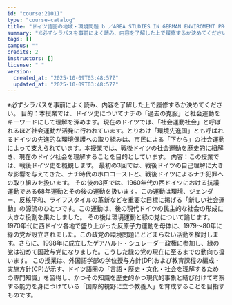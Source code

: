 ```yaml
---
id: "course:21011"
type: "course-catalog"
title: "ドイツ語圏の地域・環境問題 b ／AREA STUDIES IN GERMAN ENVIROMENT PROBLEMS b"
summary: "※必ずシラバスを事前によく読み、内容を了解した上で履修するか決めてください。 目的：本授業では、ドイツ史についてナチの「過去の克服」と社会運動をキーワードにして理解を深めます。現在のドイツでは、「社会運動社会」と呼ばれるほど社会運動が活発に…"
tags: []
campus: ""
credits: 2
instructors: []
license: " "
version:
  created_at: "2025-10-09T03:48:57Z"
  updated_at: "2025-10-09T03:48:57Z"
---
```


※必ずシラバスを事前によく読み、内容を了解した上で履修するか決めてください。 目的：本授業では、ドイツ史についてナチの「過去の克服」と社会運動をキーワードにして理解を深めます。現在のドイツでは、「社会運動社会」と呼ばれるほど社会運動が活発に行われています。とりわけ「環境先進国」とも呼ばれるドイツの先進的な環境保護への取り組みは、市民による「下から」の社会運動によって支えられています。本授業では、戦後ドイツの社会運動を歴史的に紐解き、現在のドイツ社会を理解することを目的としています。 内容：この授業では、戦後ドイツ史を概観します。 最初の3回では、戦後ドイツの自己理解に大きな影響を与えてきた、ナチ時代のホロコーストと、戦後ドイツによるナチ犯罪への取り組みを扱います。 その後の3回では、1960年代の西ドイツにおける抗議運動である68年運動とその後の運動を扱います。この運動は環境、ジェンダー、反核平和、ライフスタイルの革新などを重要な目標に掲げる「新しい社会運動」の源流のひとつです。この運動は、後の現代ドイツの民主的な社会の形成に大きな役割を果たしました。 その後は環境運動と緑の党について論じます。1970年代に西ドイツ各地で盛り上がった反原子力運動を母体に、1979〜80年に緑の党が設立されました。この政党の環境問題にとどまらない活動を検討します。さらに、1998年に成立したゲアハルト・シュレーダー政権に参加し、緑の党は初めて国政与党になりました。こうした緑の党の現在に至るまでの動向も扱います。 この授業は、外国語学部の学位授与方針(DP)および教育課程の編成・実施方針(CP)が示す、ドイツ語圏の「言語・歴史・文化・社会を理解するための専門知識」を習得し、かつその知識を歴史的かつ現代的事象と結び付けて考察する能力を身につけている「国際的視野に立つ教養人」を育成することを目指すものです。
